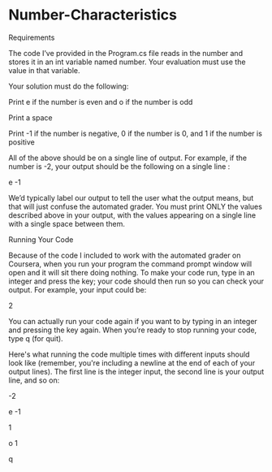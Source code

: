 # Number-Characteristics
Requirements

The code I’ve provided in the Program.cs file reads in the number and stores it in an int variable named number. Your evaluation must use the value in that variable.

Your solution must do the following:

Print e if the number is even and o if the number is odd

Print a space

Print -1 if the number is negative, 0 if the number is 0, and 1 if the number is positive

All of the above should be on a single line of output. For example, if the number is -2, your output should be the following on a single line :

e -1

We’d typically label our output to tell the user what the output means, but that will just confuse the automated grader. You must print ONLY the values described above in your output, with the values appearing on a single line with a single space between them.

Running Your Code

Because of the code I included to work with the automated grader on Coursera, when you run your program the command prompt window will open and it will sit there doing nothing. To make your code run, type in an integer and press the <Enter> key; your code should then run so you can check your output. For example, your input could be: 

2

You can actually run your code again if you want to by typing in an integer and pressing the <Enter> key again. When you’re ready to stop running your code, type q (for quit).

Here's what running the code multiple times with different inputs should look like (remember, you're including a newline at the end of each of your output lines). The first line is the integer input, the second line is your output line, and so on:    

-2

e -1

1

o 1

q
